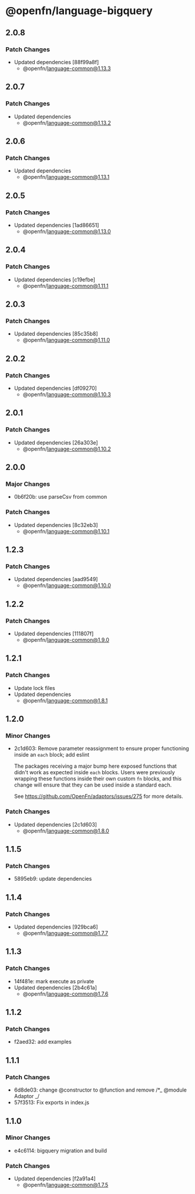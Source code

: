 # @openfn/language-bigquery

## 2.0.8

### Patch Changes

- Updated dependencies [88f99a8f]
  - @openfn/language-common@1.13.3

## 2.0.7

### Patch Changes

- Updated dependencies
  - @openfn/language-common@1.13.2

## 2.0.6

### Patch Changes

- Updated dependencies
  - @openfn/language-common@1.13.1

## 2.0.5

### Patch Changes

- Updated dependencies [1ad86651]
  - @openfn/language-common@1.13.0

## 2.0.4

### Patch Changes

- Updated dependencies [c19efbe]
  - @openfn/language-common@1.11.1

## 2.0.3

### Patch Changes

- Updated dependencies [85c35b8]
  - @openfn/language-common@1.11.0

## 2.0.2

### Patch Changes

- Updated dependencies [df09270]
  - @openfn/language-common@1.10.3

## 2.0.1

### Patch Changes

- Updated dependencies [26a303e]
  - @openfn/language-common@1.10.2

## 2.0.0

### Major Changes

- 0b6f20b: use parseCsv from common

### Patch Changes

- Updated dependencies [8c32eb3]
  - @openfn/language-common@1.10.1

## 1.2.3

### Patch Changes

- Updated dependencies [aad9549]
  - @openfn/language-common@1.10.0

## 1.2.2

### Patch Changes

- Updated dependencies [111807f]
  - @openfn/language-common@1.9.0

## 1.2.1

### Patch Changes

- Update lock files
- Updated dependencies
  - @openfn/language-common@1.8.1

## 1.2.0

### Minor Changes

- 2c1d603: Remove parameter reassignment to ensure proper functioning inside an
  `each` block; add eslint

  The packages receiving a major bump here exposed functions that didn't work as
  expected inside `each` blocks. Users were previously wrapping these functions
  inside their own custom `fn` blocks, and this change will ensure that they can
  be used inside a standard each.

  See https://github.com/OpenFn/adaptors/issues/275 for more details.

### Patch Changes

- Updated dependencies [2c1d603]
  - @openfn/language-common@1.8.0

## 1.1.5

### Patch Changes

- 5895eb9: update dependencies

## 1.1.4

### Patch Changes

- Updated dependencies [929bca6]
  - @openfn/language-common@1.7.7

## 1.1.3

### Patch Changes

- 14f481e: mark execute as private
- Updated dependencies [2b4c61a]
  - @openfn/language-common@1.7.6

## 1.1.2

### Patch Changes

- f2aed32: add examples

## 1.1.1

### Patch Changes

- 6d8de03: change @constructor to @function and remove /\*_ @module Adaptor _/
- 57f3513: Fix exports in index.js

## 1.1.0

### Minor Changes

- e4c6114: bigquery migration and build

### Patch Changes

- Updated dependencies [f2a91a4]
  - @openfn/language-common@1.7.5
